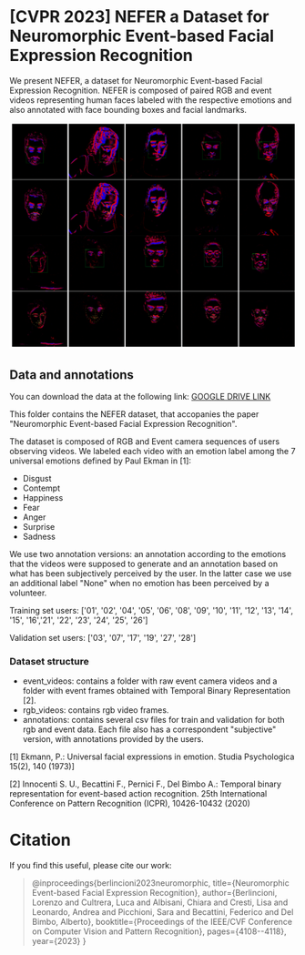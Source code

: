 # [CVPR 2023] NEFER a Dataset for  Neuromorphic Event-based Facial Expression Recognition


We present NEFER, a dataset for Neuromorphic Event-based Facial Expression Recognition. NEFER is composed of paired RGB and event videos representing human faces labeled with the respective emotions and also annotated with face bounding boxes and facial landmarks.

![NEFER sample](NEFER_sample.png)

## Data and annotations

You can download the data at the following link: [GOOGLE DRIVE LINK](https://drive.google.com/file/d/1KSSUgq4HcWk_npRP8FuXjDYjKUSLVANk/view?usp=sharing)

This folder contains the NEFER dataset, that accopanies the paper "Neuromorphic Event-based Facial Expression Recognition".

The dataset is composed of RGB and Event camera sequences of users observing videos. We labeled each video with an emotion label among the 7 universal emotions defined by Paul Ekman in [1]:

* Disgust
* Contempt
* Happiness
* Fear
* Anger
* Surprise
* Sadness

We use two annotation versions: an annotation according to the emotions that the videos were supposed to generate and an annotation based on what has been subjectively perceived by the user. In the latter case we use an additional label "None" when no emotion has been perceived by a volunteer. 

Training set users:
['01', '02', '04', '05', '06', '08', '09', '10', '11', '12', '13', '14', '15', '16','21', '22', '23', '24', '25', '26']

Validation set users:
['03', '07', '17', '19', '27', '28']

### Dataset structure
- event_videos: contains a folder with raw event camera videos and a folder with event frames obtained with Temporal Binary Representation [2].
- rgb_videos: contains rgb video frames.
- annotations: contains several csv files for train and validation for both rgb and event data. Each file also has a correspondent "subjective" version, with annotations provided by the users.


[1] Ekmann, P.: Universal facial expressions in emotion. Studia Psychologica 15(2), 140 (1973)]

[2] Innocenti S. U., Becattini F., Pernici F., Del Bimbo A.: Temporal binary representation for event-based action recognition. 25th International Conference on Pattern Recognition (ICPR), 10426-10432 (2020)



# Citation

If you find this useful, please cite our work:

> @inproceedings{berlincioni2023neuromorphic,
  title={Neuromorphic Event-based Facial Expression Recognition},
  author={Berlincioni, Lorenzo and Cultrera, Luca and Albisani, Chiara and Cresti, Lisa and Leonardo, Andrea and Picchioni, Sara and Becattini, Federico and Del Bimbo, Alberto},
  booktitle={Proceedings of the IEEE/CVF Conference on Computer Vision and Pattern Recognition},
  pages={4108--4118},
  year={2023}
}